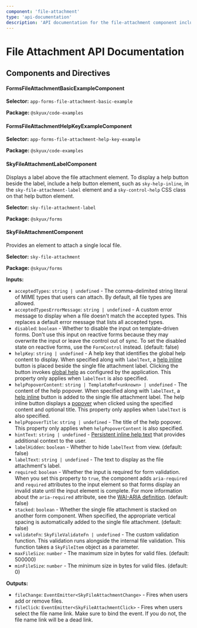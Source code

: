 ```yaml
---
component: 'file-attachment'
type: 'api-documentation'
description: 'API documentation for the file-attachment component including components, interfaces, and types.'
---
```


# File Attachment API Documentation

## Components and Directives

#### FormsFileAttachmentBasicExampleComponent

**Selector:** `app-forms-file-attachment-basic-example`

**Package:** `@skyux/code-examples`

#### FormsFileAttachmentHelpKeyExampleComponent

**Selector:** `app-forms-file-attachment-help-key-example`

**Package:** `@skyux/code-examples`

#### SkyFileAttachmentLabelComponent

Displays a label above the file attachment element. To display a help button
beside the label, include a help button element, such as `sky-help-inline`,
in the `sky-file-attachment-label` element and a `sky-control-help` CSS class
on that help button element.

**Selector:** `sky-file-attachment-label`

**Package:** `@skyux/forms`

#### SkyFileAttachmentComponent

Provides an element to attach a single local file.

**Selector:** `sky-file-attachment`

**Package:** `@skyux/forms`

**Inputs:**

- `acceptedTypes`: `string | undefined` - The comma-delimited string literal of MIME types that users can attach.
By default, all file types are allowed.
- `acceptedTypesErrorMessage`: `string | undefined` - A custom error message to display when a file doesn't match the accepted types.
This replaces a default error message that lists all accepted types.
- `disabled`: `boolean` - Whether to disable the input on template-driven forms. Don't use this input on reactive forms because they may overwrite the input or leave the control out of sync.
To set the disabled state on reactive forms, use the `FormControl` instead. (default: false)
- `helpKey`: `string | undefined` - A help key that identifies the global help content to display. When specified along with `labelText`, a [help inline](https://developer.blackbaud.com/skyux/components/help-inline)
button is placed beside the single file attachment label. Clicking the button invokes [global help](https://developer.blackbaud.com/skyux/learn/develop/global-help)
as configured by the application. This property only applies when `labelText` is also specified.
- `helpPopoverContent`: `string | TemplateRef<unknown> | undefined` - The content of the help popover. When specified along with `labelText`, a [help inline](https://developer.blackbaud.com/skyux/components/help-inline)
button is added to the single file attachment label. The help inline button displays a [popover](https://developer.blackbaud.com/skyux/components/popover)
when clicked using the specified content and optional title. This property only applies when `labelText` is also specified.
- `helpPopoverTitle`: `string | undefined` - The title of the help popover. This property only applies when `helpPopoverContent` is
also specified.
- `hintText`: `string | undefined` - [Persistent inline help text](https://developer.blackbaud.com/skyux/design/guidelines/user-assistance#inline-help) that provides
additional context to the user.
- `labelHidden`: `boolean` - Whether to hide `labelText` from view. (default: false)
- `labelText`: `string | undefined` - The text to display as the file attachment's label.
- `required`: `boolean` - Whether the input is required for form validation.
When you set this property to `true`, the component adds `aria-required` and `required`
attributes to the input element so that forms display an invalid state until the input element
is complete.
For more information about the `aria-required` attribute, see the [WAI-ARIA definition](https://www.w3.org/TR/wai-aria/#aria-required). (default: false)
- `stacked`: `boolean` - Whether the single file attachment is stacked on another form component. When specified,
the appropriate vertical spacing is automatically added to the single file attachment. (default: false)
- `validateFn`: `SkyFileValidateFn | undefined` - The custom validation function. This validation runs alongside the internal
file validation. This function takes a `SkyFileItem` object as a parameter.
- `maxFileSize`: `number` - The maximum size in bytes for valid files. (default: 500000)
- `minFileSize`: `number` - The minimum size in bytes for valid files. (default: 0)

**Outputs:**

- `fileChange`: `EventEmitter<SkyFileAttachmentChange>` - Fires when users add or remove files.
- `fileClick`: `EventEmitter<SkyFileAttachmentClick>` - Fires when users select the file name link. Make sure to bind the event.
If you do not, the file name link will be a dead link.